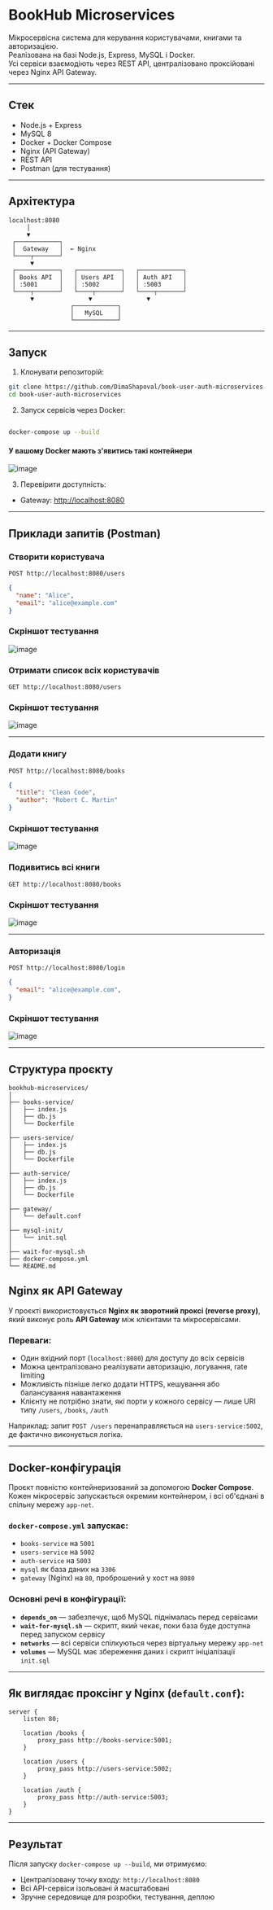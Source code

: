 # BookHub Microservices

Мікросервісна система для керування користувачами, книгами та авторизацією.  
Реалізована на базі Node.js, Express, MySQL і Docker.  
Усі сервіси взаємодіють через REST API, централізовано проксійовані через Nginx API Gateway.

---

## Стек

- Node.js + Express
- MySQL 8
- Docker + Docker Compose
- Nginx (API Gateway)
- REST API
- Postman (для тестування)

---

## Архітектура

```
localhost:8080
     │
     ▼
 ┌────────────┐
 │  Gateway   │  ← Nginx
 └────┬───────┘
      ▼
 ┌────────────┐   ┌────────────┐   ┌────────────┐
 │ Books API  │   │ Users API  │   │ Auth API   │
 │ :5001      │   │ :5002      │   │ :5003      │
 └────┬───────┘   └────┬───────┘   └────┬───────┘
      ▼               ▼               ▼
                 ┌────────────┐
                 │   MySQL    │
                 └────────────┘
```

---

## Запуск

1. Клонувати репозиторій:

```bash
git clone https://github.com/DimaShapoval/book-user-auth-microservices.git
cd book-user-auth-microservices
```

2.  Запуск сервісів через Docker:

```bash

docker-compose up --build
```
#### У вашому Docker мають з'явитись такі контейнери
![image](https://github.com/user-attachments/assets/44e63945-5a16-4943-8199-f13fee632fc3)


3.  Перевірити доступність:

- Gateway: [http://localhost:8080](http://localhost:8080)

---

##  Приклади запитів (Postman)

###  Створити користувача

```http
POST http://localhost:8080/users
```

```json
{
  "name": "Alice",
  "email": "alice@example.com"
}
```
### Скріншот тестування
![image](https://github.com/user-attachments/assets/89efc983-9c15-47da-89e3-10e3a6853256)


### Отримати список всіх користувачів

``` http
GET http://localhost:8080/users
```
### Скріншот тестування
![image](https://github.com/user-attachments/assets/fa1ca005-f1bd-4dcd-b624-128ea2e4e2d1)


---

###  Додати книгу

```http
POST http://localhost:8080/books
```

```json
{
  "title": "Clean Code",
  "author": "Robert C. Martin"
}
```
### Скріншот тестування
![image](https://github.com/user-attachments/assets/637c83ba-6c50-4242-9e42-f4e2e221ca7b)


### Подивитись всі книги

``` http
GET http://localhost:8080/books
```
### Скріншот тестування 
![image](https://github.com/user-attachments/assets/bbe6aa0b-e76e-4460-b413-fb357371517f)

---

###  Авторизація

```http
POST http://localhost:8080/login
```

```json
{
  "email": "alice@example.com",
}
```
### Скріншот тестування 
![image](https://github.com/user-attachments/assets/f51651b2-e382-450a-a5bd-6eadfa3672e7)


---

##  Структура проєкту

```
bookhub-microservices/
│
├── books-service/
│   ├── index.js
│   ├── db.js
│   └── Dockerfile
│
├── users-service/
│   ├── index.js
│   ├── db.js
│   └── Dockerfile
│
├── auth-service/
│   ├── index.js
│   ├── db.js
│   └── Dockerfile
│
├── gateway/
│   └── default.conf
│
├── mysql-init/
│   └── init.sql
│
├── wait-for-mysql.sh
├── docker-compose.yml
└── README.md
```

## Nginx як API Gateway

У проєкті використовується **Nginx як зворотний проксі (reverse proxy)**, який виконує роль **API Gateway** між клієнтами та мікросервісами.

### Переваги:

-  Один вхідний порт (`localhost:8080`) для доступу до всіх сервісів
-  Можна централізовано реалізувати авторизацію, логування, rate limiting
-  Можливість пізніше легко додати HTTPS, кешування або балансування навантаження
-  Клієнту не потрібно знати, які порти у кожного сервісу — лише URI типу `/users`, `/books`, `/auth`

 Наприклад: запит `POST /users` перенаправляється на `users-service:5002`, де фактично виконується логіка.

---

## Docker-конфігурація

Проєкт повністю контейнеризований за допомогою **Docker Compose**.  
Кожен мікросервіс запускається окремим контейнером, і всі об'єднані в спільну мережу `app-net`.

### `docker-compose.yml` запускає:

- `books-service` на `5001`
- `users-service` на `5002`
- `auth-service` на `5003`
- `mysql` як база даних на `3306`
- `gateway` (Nginx) на `80`, проброшений у хост на `8080`

### Основні речі в конфігурації:

- **`depends_on`** — забезпечує, щоб MySQL піднімалась перед сервісами
- **`wait-for-mysql.sh`** — скрипт, який чекає, поки база буде доступна перед запуском сервісу
- **`networks`** — всі сервіси спілкуються через віртуальну мережу `app-net`
- **`volumes`** — MySQL має збереження даних і скрипт ініціалізації `init.sql`

---

## Як виглядає проксінг у Nginx (`default.conf`):

```nginx
server {
    listen 80;

    location /books {
        proxy_pass http://books-service:5001;
    }

    location /users {
        proxy_pass http://users-service:5002;
    }

    location /auth {
        proxy_pass http://auth-service:5003;
    }
}
```

---

##  Результат

Після запуску `docker-compose up --build`, ми отримуємо:

- Централізовану точку входу: `http://localhost:8080`
- Всі API-сервіси ізольовані й масштабовані
- Зручне середовище для розробки, тестування, деплою

